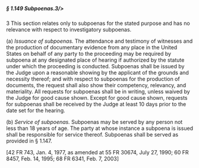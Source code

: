 ##### § 1.149 Subpoenas.3/\> #####

3 This section relates only to subpoenas for the stated purpose and has no relevance with respect to investigatory subpoenas.

(a) *Issuance of subpoenas.* The attendance and testimony of witnesses and the production of documentary evidence from any place in the United States on behalf of any party to the proceeding may be required by subpoena at any designated place of hearing if authorized by the statute under which the proceeding is conducted. Subpoenas shall be issued by the Judge upon a reasonable showing by the applicant of the grounds and necessity thereof; and with respect to subpoenas for the production of documents, the request shall also show their competency, relevancy, and materiality. All requests for subpoenas shall be in writing, unless waived by the Judge for good cause shown. Except for good cause shown, requests for subpoenas shall be received by the Judge at least 10 days prior to the date set for the hearing.

(b) *Service of subpoenas.* Subpoenas may be served by any person not less than 18 years of age. The party at whose instance a subpoena is issued shall be responsible for service thereof. Subpoenas shall be served as provided in § 1.147.

[42 FR 743, Jan. 4, 1977, as amended at 55 FR 30674, July 27, 1990; 60 FR 8457, Feb. 14, 1995; 68 FR 6341, Feb. 7, 2003]